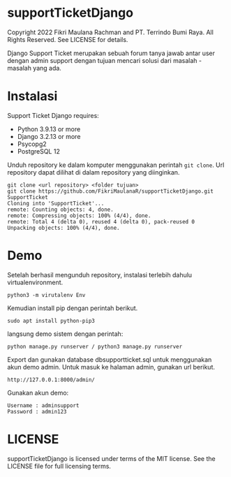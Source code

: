 # supportTicketDjango

Copyright 2022 Fikri Maulana Rachman and PT. Terrindo Bumi Raya. All Rights Reserved. See LICENSE for details.

Django Support Ticket merupakan sebuah forum tanya jawab antar user dengan admin support dengan tujuan mencari solusi dari masalah - masalah yang ada.

# Instalasi

Support Ticket Django requires:
* Python 3.9.13 or more
* Django 3.2.13 or more
* Psycopg2
* PostgreSQL 12

Unduh repository ke dalam komputer menggunakan perintah `git clone`. Url
repository dapat dilihat di dalam repository yang diinginkan.
```
git clone <url repository> <folder tujuan>
git clone https://github.com/FikriMaulanaR/supportTicketDjango.git SupportTicket
Cloning into 'SupportTicket'...
remote: Counting objects: 4, done.
remote: Compressing objects: 100% (4/4), done.
remote: Total 4 (delta 0), reused 4 (delta 0), pack-reused 0
Unpacking objects: 100% (4/4), done.
```

# Demo
Setelah berhasil mengunduh repository, instalasi terlebih dahulu virtualenvironment.
```
python3 -m virutalenv Env
```
Kemudian install pip dengan perintah berikut.
```
sudo apt install python-pip3
```
langsung demo sistem dengan perintah:
 ```
 python manage.py runserver / python3 manage.py runserver
 ```
 Export dan gunakan database dbsupportticket.sql untuk menggunakan akun demo admin.
 Untuk masuk ke halaman admin, gunakan url berikut.
 ```
 http://127.0.0.1:8000/admin/
 ```
 Gunakan akun demo:
 ```
 Username : adminsupport
 Password : admin123
 ```
 # LICENSE
 supportTicketDjango is licensed under terms of the MIT license. See the LICENSE file for full licensing terms.
 
